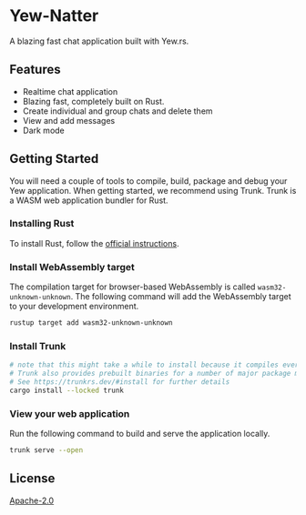 # Yew-Natter

A blazing fast chat application built with Yew.rs.

## Features

- Realtime chat application
- Blazing fast, completely built on Rust.
- Create individual and group chats and delete them
- View and add messages
- Dark mode

## Getting Started

You will need a couple of tools to compile, build, package and debug your Yew application. When getting started, we recommend using Trunk. Trunk is a WASM web application bundler for Rust.

### Installing Rust

To install Rust, follow the [official instructions](https://www.rust-lang.org/tools/install).

### Install WebAssembly target

The compilation target for browser-based WebAssembly is called `wasm32-unknown-unknown`. The following command will add the WebAssembly target to your development environment.

```bash
rustup target add wasm32-unknown-unknown
```

### Install Trunk

```bash
# note that this might take a while to install because it compiles everything from scratch
# Trunk also provides prebuilt binaries for a number of major package managers
# See https://trunkrs.dev/#install for further details
cargo install --locked trunk
```

### View your web application

Run the following command to build and serve the application locally.

```bash
trunk serve --open
```

## License

[Apache-2.0](/LICENSE)
